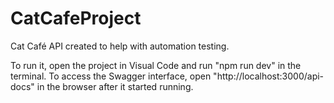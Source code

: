 # CatCafeProject
Cat Café API created to help with automation testing.

To run it, open the project in Visual Code and run "npm run dev" in the terminal.
To access the Swagger interface, open "http://localhost:3000/api-docs" in the browser after it started running.
